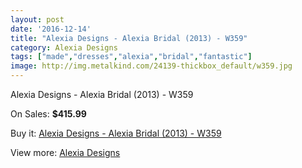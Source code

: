 ```yaml
---
layout: post
date: '2016-12-14'
title: "Alexia Designs - Alexia Bridal (2013) - W359"
category: Alexia Designs
tags: ["made","dresses","alexia","bridal","fantastic"]
image: http://img.metalkind.com/24139-thickbox_default/w359.jpg
---
```

Alexia Designs - Alexia Bridal (2013) - W359

On Sales: **$415.99**
<a href="https://www.metalkind.com/en/alexia-designs/341-w359.html"><amp-img layout="responsive" width="600" height="600" src="//img.metalkind.com/24139-thickbox_default/w359.jpg" alt="Alexia Designs - Alexia Bridal (2013) - W359 0" /></a>

Buy it: [Alexia Designs - Alexia Bridal (2013) - W359](https://www.metalkind.com/en/alexia-designs/341-w359.html "Alexia Designs - Alexia Bridal (2013) - W359")

View more: [Alexia Designs](https://www.metalkind.com/en/7-alexia-designs "Alexia Designs")